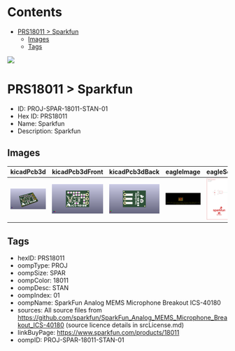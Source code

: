 



Contents
========

* [PRS18011 > Sparkfun](#prs18011--sparkfun)
	* [Images](#images)
	* [Tags](#tags)
  
![][im]
# PRS18011 > Sparkfun

- ID: PROJ-SPAR-18011-STAN-01
- Hex ID: PRS18011
- Name: Sparkfun
- Description: Sparkfun

## Images
  
  

|kicadPcb3d|kicadPcb3dFront|kicadPcb3dBack|eagleImage|eagleSchemImage|
| :---: | :---: | :---: | :---: | :---: |
|[![kicadPcb3d](kicadPcb3d_140.png)](kicadPcb3d.png)|[![kicadPcb3dFront](kicadPcb3dFront_140.png)](kicadPcb3dFront.png)|[![kicadPcb3dBack](kicadPcb3dBack_140.png)](kicadPcb3dBack.png)|[![eagleImage](eagleImage_140.png)](eagleImage.png)|[![eagleSchemImage](eagleSchemImage_140.png)](eagleSchemImage.png)|

## Tags

- hexID: PRS18011
- oompType: PROJ
- oompSize: SPAR
- oompColor: 18011
- oompDesc: STAN
- oompIndex: 01
- oompName: SparkFun Analog MEMS Microphone Breakout ICS-40180
- sources: All source files from https://github.com/sparkfun/SparkFun_Analog_MEMS_Microphone_Breakout_ICS-40180 (source licence details in srcLicense.md)
- linkBuyPage: https://www.sparkfun.com/products/18011
- oompID: PROJ-SPAR-18011-STAN-01



[im]: kicadPcb3d_450.png
